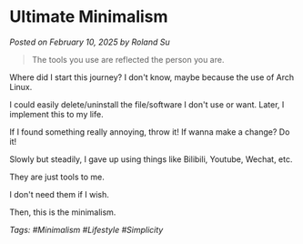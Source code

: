 # Ultimate Minimalism

*Posted on February 10, 2025 by Roland Su*

> The tools you use are reflected the person you are.

Where did I start this journey? I don't know, maybe because the use of Arch Linux.

I could easily delete/uninstall the file/software I don't use or want. Later, I implement this to my life.

If I found something really annoying, throw it! If wanna make a change? Do it!

Slowly but steadily, I gave up using things like Bilibili, Youtube, Wechat, etc.

They are just tools to me.

I don't need them if I wish.

Then, this is the minimalism.

*Tags: #Minimalism #Lifestyle #Simplicity* 